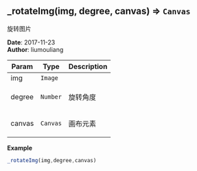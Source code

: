 ## \_rotateImg(img, degree, canvas) ⇒ <code>Canvas</code>
<p>旋转图片</p>

**Date**: 2017-11-23  
**Author**: liumouliang  

| Param | Type | Description |
| --- | --- | --- |
| img | <code>Image</code> |  |
| degree | <code>Number</code> | <p>旋转角度</p> |
| canvas | <code>Canvas</code> | <p>画布元素</p> |

**Example**  
```javascript
_rotateImg(img,degree,canvas)
```
